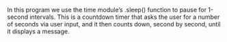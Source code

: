  In this program we use the time module’s .sleep() function to pause for 1-second
 intervals. This is a countdown timer that asks the user for a number of seconds via user
 input, and it then counts down, second by second, until it displays a message.
